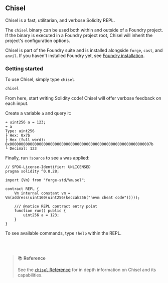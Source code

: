 ## Chisel

Chisel is a fast, utilitarian, and verbose Solidity REPL.

The `chisel` binary can be used both within and outside of a Foundry project.
If the binary is executed in a Foundry project root, Chisel will inherit the project's configuration options.

Chisel is part of the Foundry suite and is installed alongside `forge`, `cast`, and `anvil`. If you haven't installed Foundry
yet, see [Foundry installation](/introduction/installation).

### Getting started

To use Chisel, simply type `chisel`.

```sh
chisel
```

From here, start writing Solidity code! Chisel will offer verbose feedback on each input.

Create a variable `a` and query it:

```console
➜ uint256 a = 123;
➜ a
Type: uint256
├ Hex: 0x7b
├ Hex (full word): 0x000000000000000000000000000000000000000000000000000000000000007b
└ Decimal: 123
```

Finally, run `!source` to see `a` was applied:

```solidity
// SPDX-License-Identifier: UNLICENSED
pragma solidity ^0.8.28;

import {Vm} from "forge-std/Vm.sol";

contract REPL {
    Vm internal constant vm = Vm(address(uint160(uint256(keccak256("hevm cheat code")))));

    /// @notice REPL contract entry point
    function run() public {
        uint256 a = 123;
    }
}
```

To see available commands, type `!help` within the REPL.

<br></br>

> 📚 **Reference**
>
> See the [`chisel` Reference](#TODO) for in depth information on Chisel and its capabilities.
